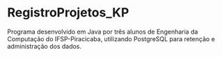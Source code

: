 # RegistroProjetos_KP
Programa desenvolvido em Java por três alunos de Engenharia da Computação do IFSP-Piracicaba, utilizando PostgreSQL para retenção e administração dos dados.
